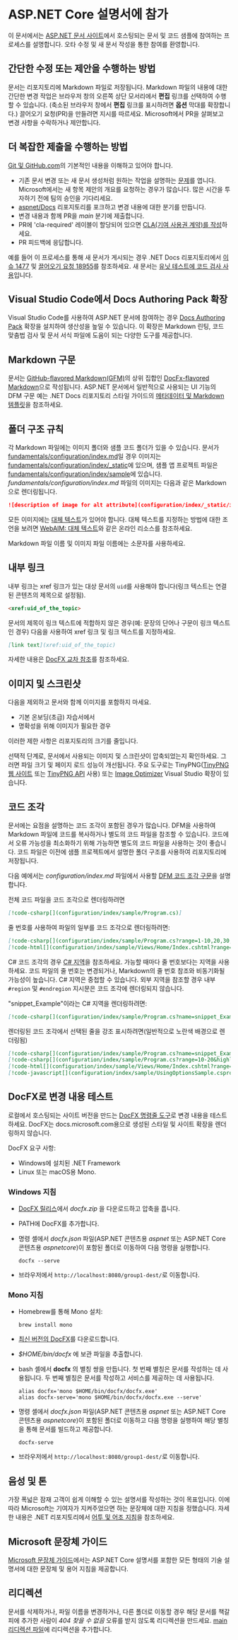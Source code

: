 # <a name="contribute-to-the-aspnet-core-documentation"></a>ASP.NET Core 설명서에 참가

이 문서에서는 [ASP.NET 문서 사이트](https://docs.microsoft.com/aspnet/)에서 호스팅되는 문서 및 코드 샘플에 참여하는 프로세스를 설명합니다. 오타 수정 및 새 문서 작성을 통한 참여를 환영합니다.

## <a name="how-to-make-a-simple-correction-or-suggestion"></a>간단한 수정 또는 제안을 수행하는 방법

문서는 리포지토리에 Markdown 파일로 저장됩니다. Markdown 파일의 내용에 대한 간단한 변경 작업은 브라우저 창의 오른쪽 상단 모서리에서 **편집** 링크를 선택하여 수행할 수 있습니다. (축소된 브라우저 창에서 **편집** 링크를 표시하려면 **옵션** 막대를 확장합니다.) 끌어오기 요청(PR)을 만들려면 지시를 따르세요. Microsoft에서 PR을 살펴보고 변경 사항을 수락하거나 제안합니다.

## <a name="how-to-make-a-more-complex-submission"></a>더 복잡한 제출을 수행하는 방법

[Git 및 GitHub.com](https://guides.github.com/activities/hello-world/)의 기본적인 내용을 이해하고 있어야 합니다.

* 기존 문서 변경 또는 새 문서 생성처럼 원하는 작업을 설명하는 [문제](https://github.com/dotnet/AspNetCore.Docs/issues/new)를 엽니다. Microsoft에서는 새 항목 제안의 개요를 요청하는 경우가 많습니다. 많은 시간을 투자하기 전에 팀의 승인을 기다리세요.
* [aspnet/Docs](https://github.com/dotnet/AspNetCore.Docs/) 리포지토리를 포크하고 변경 내용에 대한 분기를 만듭니다.
* 변경 내용과 함께 PR을 *main* 분기에 제출합니다.
* PR에 'cla-required' 레이블이 할당되어 있으면 [CLA(기여 사용권 계약)를 작성](https://cla.dotnetfoundation.org/)하세요.
* PR 피드백에 응답합니다.

예를 들어 이 프로세스를 통해 새 문서가 게시되는 경우 .NET Docs 리포지토리에서 [이슈 1477](https://github.com/dotnet/docs/issues/1477) 및 [끌어오기 요청 18955](https://github.com/dotnet/docs/pull/18955)를 참조하세요. 새 문서는 [유닛 테스트에 코드 검사 사용](/dotnet/core/testing/unit-testing-code-coverage)입니다.

## <a name="docs-authoring-pack-extension-in-visual-studio-code"></a>Visual Studio Code에서 Docs Authoring Pack 확장

Visual Studio Code를 사용하여 ASP.NET 문서에 참여하는 경우 [Docs Authoring Pack](https://marketplace.visualstudio.com/items?itemName=docsmsft.docs-authoring-pack) 확장을 설치하여 생산성을 높일 수 있습니다. 이 확장은 Markdown 린팅, 코드 맞춤법 검사 및 문서 서식 파일에 도움이 되는 다양한 도구를 제공합니다.

## <a name="markdown-syntax"></a>Markdown 구문

문서는 [GitHub-flavored Markdown(GFM)](https://guides.github.com/features/mastering-markdown/)의 상위 집합인 [DocFx-flavored Markdown](https://dotnet.github.io/docfx/spec/docfx_flavored_markdown.html)으로 작성됩니다. ASP.NET 문서에서 일반적으로 사용되는 UI 기능의 DFM 구문 예는 .NET Docs 리포지토리 스타일 가이드의 [메타데이터 및 Markdown 템플릿](https://github.com/dotnet/docs/blob/main/styleguide/template.md)을 참조하세요. 

## <a name="folder-structure-conventions"></a>폴더 구조 규칙

각 Markdown 파일에는 이미지 폴더와 샘플 코드 폴더가 있을 수 있습니다. 문서가 [fundamentals/configuration/index.md](https://github.com/dotnet/AspNetCore.Docs/blob/main/aspnetcore/fundamentals/configuration/index.md)일 경우 이미지는 [fundamentals/configuration/index/\_static](https://github.com/dotnet/AspNetCore.Docs/tree/main/aspnetcore/fundamentals/configuration/index/_static)에 있으며, 샘플 앱 프로젝트 파일은 [fundamentals/configuration/index/sample](https://github.com/dotnet/AspNetCore.Docs/tree/main/aspnetcore/fundamentals/configuration/index/sample)에 있습니다. *fundamentals/configuration/index.md* 파일의 이미지는 다음과 같은 Markdown으로 렌더링됩니다.

```md
![description of image for alt attribute](configuration/index/_static/imagename.png)
```

모든 이미지에는 [대체 텍스트](https://wikipedia.org/wiki/Alt_attribute)가 있어야 합니다. 대체 텍스트를 지정하는 방법에 대한 조언을 보려면 [WebAIM: 대체 텍스트](https://webaim.org/techniques/alttext/)와 같은 온라인 리소스를 참조하세요.

Markdown 파일 이름 및 이미지 파일 이름에는 소문자를 사용하세요.

## <a name="internal-links"></a>내부 링크

내부 링크는 xref 링크가 있는 대상 문서의 `uid`를 사용해야 합니다(링크 텍스트는 연결된 콘텐츠의 제목으로 설정됨).

```md
<xref:uid_of_the_topic>
```

문서의 제목이 링크 텍스트에 적합하지 않은 경우(예: 문장의 단어나 구문이 링크 텍스트인 경우) 다음을 사용하여 xref 링크 및 링크 텍스트를 지정하세요.

```md
[link text](xref:uid_of_the_topic)
```

자세한 내용은 [DocFX 교차 참조](https://dotnet.github.io/docfx/spec/docfx_flavored_markdown.html#cross-reference)를 참조하세요.

## <a name="images-and-screenshots"></a>이미지 및 스크린샷

다음을 제외하고 문서와 함께 이미지를 포함하지 마세요.

* 기본 온보딩(초급) 자습서에서
* 명확성을 위해 이미지가 필요한 경우

이러한 제한 사항은 리포지토리의 크기를 줄입니다.

선택적 단계로, 문서에서 사용되는 이미지 및 스크린샷이 압축되었는지 확인하세요. 그러면 파일 크기 및 페이지 로드 성능이 개선됩니다. 주요 도구로는 TinyPNG([TinyPNG 웹 사이트](https://tinypng.com/) 또는 [TinyPNG API](https://tinypng.com/developers) 사용) 또는 [Image Optimizer](https://marketplace.visualstudio.com/items?itemName=MadsKristensen.ImageOptimizer) Visual Studio 확장이 있습니다. 

## <a name="code-snippets"></a>코드 조각

문서에는 요점을 설명하는 코드 조각이 포함된 경우가 많습니다. DFM을 사용하여 Markdown 파일에 코드를 복사하거나 별도의 코드 파일을 참조할 수 있습니다. 코드에서 오류 가능성을 최소화하기 위해 가능하면 별도의 코드 파일을 사용하는 것이 좋습니다. 코드 파일은 이전에 샘플 프로젝트에서 설명한 폴더 구조를 사용하여 리포지토리에 저장됩니다. 

다음 예에서는 *configuration/index.md* 파일에서 사용할 [DFM 코드 조각 구문](https://dotnet.github.io/docfx/spec/docfx_flavored_markdown.html#code-snippet)을 설명합니다.

전체 코드 파일을 코드 조각으로 렌더링하려면

```md
[!code-csharp[](configuration/index/sample/Program.cs)]
```

줄 번호를 사용하여 파일의 일부를 코드 조각으로 렌더링하려면:

```md
[!code-csharp[](configuration/index/sample/Program.cs?range=1-10,20,30,40-50]
[!code-html[](configuration/index/sample/Views/Home/Index.cshtml?range=1-10,20,30,40-50]
```

C# 코드 조각의 경우 [C# 지역](https://docs.microsoft.com/dotnet/csharp/language-reference/preprocessor-directives/preprocessor-region)을 참조하세요. 가능할 때마다 줄 번호보다는 지역을 사용하세요. 코드 파일의 줄 번호는 변경되거나, Markdown의 줄 번호 참조와 비동기화될 가능성이 높습니다. C# 지역은 중첩할 수 있습니다. 외부 지역을 참조할 경우 내부 `#region` 및 `#endregion` 지시문은 코드 조각에 렌더링되지 않습니다. 

"snippet_Example"이라는 C# 지역을 렌더링하려면:

```md
[!code-csharp[](configuration/index/sample/Program.cs?name=snippet_Example)]
```

렌더링된 코드 조각에서 선택된 줄을 강조 표시하려면(일반적으로 노란색 배경으로 렌더링됨)

```md
[!code-csharp[](configuration/index/sample/Program.cs?name=snippet_Example&highlight=1-3,10,20-25)]
[!code-csharp[](configuration/index/sample/Program.cs?range=10-20&highlight=1-3]
[!code-html[](configuration/index/sample/Views/Home/Index.cshtml?range=10-20&highlight=1-3]
[!code-javascript[](configuration/index/sample/UsingOptionsSample.csproj?range=10-20&highlight=1-3]
```

## <a name="test-changes-with-docfx"></a>DocFX로 변경 내용 테스트

로컬에서 호스팅되는 사이트 버전을 만드는 [DocFX 명령줄 도구](https://dotnet.github.io/docfx/tutorial/docfx_getting_started.html#2-use-docfx-as-a-command-line-tool)로 변경 내용을 테스트하세요. DocFX는 docs.microsoft.com용으로 생성된 스타일 및 사이트 확장을 렌더링하지 않습니다.

DocFX 요구 사항:

* Windows에 설치된 .NET Framework
* Linux 또는 macOS용 Mono. 

### <a name="windows-instructions"></a>Windows 지침

* [DocFX 릴리스](https://github.com/dotnet/docfx/releases)에서 *docfx.zip* 을 다운로드하고 압축을 풉니다.
* PATH에 DocFX를 추가합니다.
* 명령 셸에서 *docfx.json* 파일(ASP.NET 콘텐츠용 *aspnet* 또는 ASP.NET Core 콘텐츠용 *aspnetcore*)이 포함된 폴더로 이동하여 다음 명령을 실행합니다.

  ```console
  docfx --serve
  ```

* 브라우저에서 `http://localhost:8080/group1-dest/`로 이동합니다.

### <a name="mono-instructions"></a>Mono 지침

* Homebrew를 통해 Mono 설치:

  ```console
  brew install mono
  ```

* [최신 버전의 DocFX](https://github.com/dotnet/docfx/releases)를 다운로드합니다.
* *$HOME/bin/docfx* 에 보관 파일을 추출합니다.
* bash 셸에서 **docfx** 의 별칭 쌍을 만듭니다. 첫 번째 별칭은 문서를 작성하는 데 사용됩니다. 두 번째 별칭은 문서를 작성하고 서비스를 제공하는 데 사용됩니다.

  ```console
  alias docfx='mono $HOME/bin/docfx/docfx.exe'
  alias docfx-serve='mono $HOME/bin/docfx/docfx.exe --serve'
  ```

* 명령 셸에서 *docfx.json* 파일(ASP.NET 콘텐츠용 *aspnet* 또는 ASP.NET Core 콘텐츠용 *aspnetcore*)이 포함된 폴더로 이동하고 다음 명령을 실행하여 해당 별칭을 통해 문서를 빌드하고 제공합니다.

  ```console
  docfx-serve
  ```

* 브라우저에서 `http://localhost:8080/group1-dest/`로 이동합니다.

## <a name="voice-and-tone"></a>음성 및 톤

가장 폭넓은 잠재 고객이 쉽게 이해할 수 있는 설명서를 작성하는 것이 목표입니다. 이에 따라 Microsoft는 기여자가 지켜주었으면 하는 문장체에 대한 지침을 정했습니다. 자세한 내용은 .NET 리포지토리에서 [어투 및 어조 지침](https://github.com/dotnet/docs/blob/main/styleguide/voice-tone.md)을 참조하세요.

## <a name="microsoft-writing-style-guide"></a>Microsoft 문장체 가이드

[Microsoft 문장체 가이드](https://docs.microsoft.com/style-guide/welcome/)에서는 ASP.NET Core 설명서를 포함한 모든 형태의 기술 설명서에 대한 문장체 및 용어 지침을 제공합니다.

## <a name="redirects"></a>리디렉션

문서를 삭제하거나, 파일 이름을 변경하거나, 다른 폴더로 이동할 경우 해당 문서를 책갈피에 추가한 사람이 *404 찾을 수 없음* 오류를 받지 않도록 리디렉션을 만드세요. [main 리디렉션 파일](https://github.com/dotnet/AspNetCore.Docs/blob/main/.openpublishing.redirection.json)에 리디렉션을 추가합니다.
